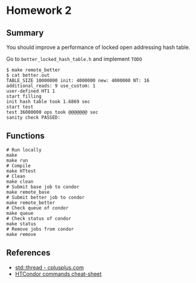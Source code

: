 # Homework 2

## Summary

You should improve a performance of locked open addressing hash table.

Go to `better_locked_hash_table.h` and implement `TODO`

```
$ make remote_better
$ cat better.out
TABLE_SIZE 10000000 init: 4000000 new: 4000000 NT: 16 additional_reads: 9 use_custom: 1
user-defined HT1 1
start filling
init hash table took 1.6869 sec
start test
test 36000000 ops took @@@@@@@ sec
sanity check PASSED: 
```

## Functions

```
# Run locally
make
make run
# Compile
make HTtest
# Clean
make clean
# Submit base job to condor
make remote_base
# Submit better job to condor
make remote_better
# Check queue of condor
make queue
# Check status of condor
make status
# Remove jobs from condor
make remove
```

## References

- [std::thread - cplusplus.com](http://www.cplusplus.com/reference/thread/thread/)
- [HTCondor commands cheat-sheet](https://raggleton.github.io/condor-cheatsheet/)
